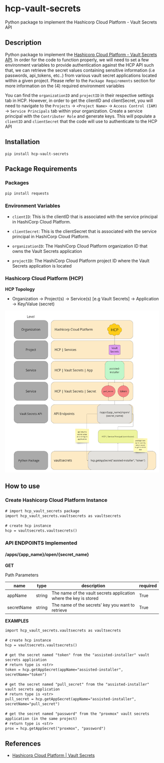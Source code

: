 # hcp-vault-secrets

Python package to implement the Hashicorp Cloud Platform - Vault Secrets API


## Description

Python package to implement the [Hashicorp Cloud Platform - Vault Secrets API](https://developer.hashicorp.com/hcp/docs/vault-secrets). In order for the code to function properly, we will need to set a few environment variables to provide authentication against the HCP API such that, we can retrieve the secret values containing sensitive information (i.e passwords, api_tokens, etc..) from various vault secret applications located within a given project. Please refer to the `Package Requirements` section for more information on the (4) required environment variables

You can find the `organizationID` and `projectID` in their respective settings tab in HCP. However, in order to get the clientID and clientSecret, you will need to navigate to the `Projects` -> `<Project Name>` -> `Access Control (IAM)` -> `Service Principals` tab within your organization. Create a service principal with the `Contributer Role` and generate keys. This will populate a `clientID` and `clientSecret` that the code will use to authenticate to the HCP API 

## Installation

    pip install hcp-vault-secrets

## Package Requirements

### Packages

    pip install requests

### Environment Variables

- `clientID`: This is the clientID that is associated with the service principal in HashiCorp Cloud Platform.

- `clientSecret`: This is the clientSecret that is associated with the service principal in HashiCorp Cloud Platform.

- `organizationID`: The HashiCorp Cloud Platform organization ID that owns the Vault Secrets application

- `projectID`: The HashiCorp Cloud Platform project ID where the Vault Secrets application is located

### Hashicorp Cloud Platform (HCP)

**HCP Topology**

- Organization -> Project(s) -> Service(s) [e.g Vault Secrets] -> Application -> Key/Value (secret)

![](https://github.com/JustinBatchelor/hcp-vault-secrets/blob/37ad8ca3c33e52dc256d3c187a05169665283192/docs/pics/hcp-topo.png?raw=true)


## How to use

### Create Hashicorp Cloud Platform Instance

    # import hcp_vault_secrets package
    import hcp_vault_secrets.vaultsecrets as vaultsecrets

    # create hcp instance
    hcp = vaultsecrets.vaultsecrets()

### API ENDPOINTS Implemented

#### /apps/{app_name}/open/{secret_name}

**GET**

Path Parameters

| name | type | description | required |
| ---- | ---- | ----------- | -------- |
| appName | string | The name of the vault secrets application where the key is stored | True |
| secretName | string | The name of the secrets' key you want to retrieve | True |

**EXAMPLES**

    import hcp_vault_secrets.vaultsecrets as vaultsecrets

    # create hcp instance
    hcp = vaultsecrets.vaultsecrets()

    # get the secret named "token" from the "assisted-installer" vault secrets application
    # return type is <str>
    token = hcp.getAppSecret(appName="assisted-installer", secretName="token")

    # get the secret named "pull_secret" from the "assisted-installer" vault secrets application
    # return type is <str>
    pull_secret = hcp.getAppSecret(appName="assisted-installer", secretName="pull_secret")

    # get the secret named "password" from the "proxmox" vault secrets application (in the same project)
    # return type is <str>
    prox = hcp.getAppSecret("proxmox", "password")

## References

- [Hashicorp Cloud Platform | Vault Secrets](https://developer.hashicorp.com/hcp/api-docs/vault-secrets)